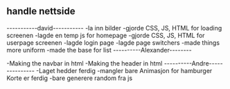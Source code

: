 ## handle nettside

-----------david-----------
-la inn bilder
-gjorde CSS, JS, HTML for loading screenen
-lagde en temp js for homepage
-gjorde CSS, JS, HTML for userpage screenen
-lagde login page
-lagde page switchers
-made things more uniform
-made the base for list
----------Alexander--------

-Making the navbar in html
-Making the header in html
----------Andre---------------
-Laget hedder ferdig
-mangler bare Animasjon for hamburger Korte er ferdig
-bare generere random fra js
